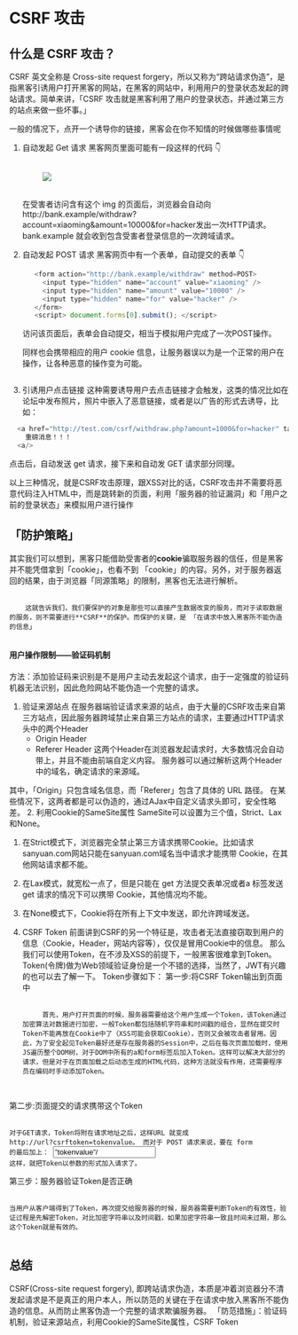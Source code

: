 # CSRF 攻击

## 什么是 CSRF 攻击？

CSRF 英文全称是 Cross-site request forgery，所以又称为“跨站请求伪造”，是指黑客引诱用户打开黑客的网站，在黑客的网站中，利用用户的登录状态发起的跨站请求。简单来讲，「CSRF 攻击就是黑客利用了用户的登录状态，并通过第三方的站点来做一些坏事。」

一般的情况下，点开一个诱导你的链接，黑客会在你不知情的时候做哪些事情呢

1. 自动发起 Get 请求
   黑客网页里面可能有一段这样的代码 👇
   <pre>
    <code>
        <img src="http://bank.example/withdraw?amount=10000&for=hacker" /> 
    </code>
   </pre>

   在受害者访问含有这个 img 的页面后，浏览器会自动向http://bank.example/withdraw?account=xiaoming&amount=10000&for=hacker发出一次HTTP请求。
   bank.example 就会收到包含受害者登录信息的一次跨域请求。

2. 自动发起 POST 请求
   黑客网页中有一个表单，自动提交的表单 👇

   ```javascript
      <form action="http://bank.example/withdraw" method=POST>
        <input type="hidden" name="account" value="xiaoming" />
        <input type="hidden" name="amount" value="10000" />
        <input type="hidden" name="for" value="hacker" />
      </form>
      <script> document.forms[0].submit(); </script>
      ```

   访问该页面后，表单会自动提交，相当于模拟用户完成了一次POST操作。

   同样也会携带相应的用户 cookie 信息，让服务器误以为是一个正常的用户在操作，让各种恶意的操作变为可能。
   ```

3. 引诱用户点击链接
这种需要诱导用户去点击链接才会触发，这类的情况比如在论坛中发布照片，照片中嵌入了恶意链接，或者是以广告的形式去诱导，比如：

```javascript
  <a href="http://test.com/csrf/withdraw.php?amount=1000&for=hacker" taget="_blank">
    重磅消息！！！
  <a/>
```
点击后，自动发送 get 请求，接下来和自动发 GET 请求部分同理。

以上三种情况，就是CSRF攻击原理，跟XSS对比的话，CSRF攻击并不需要将恶意代码注入HTML中，而是跳转新的页面，利用「服务器的验证漏洞」和「用户之前的登录状态」来模拟用户进行操作

## 「防护策略」
其实我们可以想到，黑客只能借助受害者的**cookie**骗取服务器的信任，但是黑客并不能凭借拿到「cookie」，也看不到 「cookie」的内容。另外，对于服务器返回的结果，由于浏览器「同源策略」的限制，黑客也无法进行解析。

<pre>
  <code>
    这就告诉我们，我们要保护的对象是那些可以直接产生数据改变的服务，而对于读取数据的服务，则不需要进行**CSRF**的保护。而保护的关键，是 「在请求中放入黑客所不能伪造的信息」
  </code>
</pre>

#### 用户操作限制——验证码机制

方法：添加验证码来识别是不是用户主动去发起这个请求，由于一定强度的验证码机器无法识别，因此危险网站不能伪造一个完整的请求。

1. 验证来源站点
   在服务器端验证请求来源的站点，由于大量的CSRF攻击来自第三方站点，因此服务器跨域禁止来自第三方站点的请求，主要通过HTTP请求头中的两个Header
   * Origin Header
   * Referer Header
  这两个Header在浏览器发起请求时，大多数情况会自动带上，并且不能由前端自定义内容。
  服务器可以通过解析这两个Header中的域名，确定请求的来源域。

  其中，「Origin」只包含域名信息，而「Referer」包含了具体的 URL 路径。
  在某些情况下，这两者都是可以伪造的，通过AJax中自定义请求头即可，安全性略差。
2. 利用Cookie的SameSite属性
   SameSite可以设置为三个值，Strict、Lax和None。
   1. 在Strict模式下，浏览器完全禁止第三方请求携带Cookie。比如请求sanyuan.com网站只能在sanyuan.com域名当中请求才能携带 Cookie，在其他网站请求都不能。
   2. 在Lax模式，就宽松一点了，但是只能在 get 方法提交表单况或者a 标签发送 get 请求的情况下可以携带 Cookie，其他情况均不能。
   3. 在None模式下，Cookie将在所有上下文中发送，即允许跨域发送。
   
3. CSRF Token
   前面讲到CSRF的另一个特征是，攻击者无法直接窃取到用户的信息（Cookie，Header，网站内容等），仅仅是冒用Cookie中的信息。
   那么我们可以使用Token，在不涉及XSS的前提下，一般黑客很难拿到Token。
  Token(令牌)做为Web领域验证身份是一个不错的选择，当然了，JWT有兴趣的也可以去了解一下。
  Token步骤如下：
  第一步:将CSRF Token输出到页面中
    <pre>
      <code>
        首先，用户打开页面的时候，服务器需要给这个用户生成一个Token，该Token通过加密算法对数据进行加密，一般Token都包括随机字符串和时间戳的组合，显然在提交时Token不能再放在Cookie中了（XSS可能会获取Cookie），否则又会被攻击者冒用。因此，为了安全起见Token最好还是存在服务器的Session中，之后在每次页面加载时，使用JS遍历整个DOM树，对于DOM中所有的a和form标签后加入Token。这样可以解决大部分的请求，但是对于在页面加载之后动态生成的HTML代码，这种方法就没有作用，还需要程序员在编码时手动添加Token。
      </code>
    </pre>
  第二步:页面提交的请求携带这个Token
    <pre>
      <code>
        对于GET请求，Token将附在请求地址之后，这样URL 就变成 http://url?csrftoken=tokenvalue。 而对于 POST 请求来说，要在 form 的最后加上：
        <input type=”hidden” name=”csrftoken” value=”tokenvalue”/>
        这样，就把Token以参数的形式加入请求了。
      </code>
    </pre>
  第三步：服务器验证Token是否正确
    <pre>
      <code>
        当用户从客户端得到了Token，再次提交给服务器的时候，服务器需要判断Token的有效性，验证过程是先解密Token，对比加密字符串以及时间戳，如果加密字符串一致且时间未过期，那么这个Token就是有效的。
      </code>
    </pre>
## 总结
CSRF(Cross-site request forgery), 即跨站请求伪造，本质是冲着浏览器分不清发起请求是不是真正的用户本人，所以防范的关键在于在请求中放入黑客所不能伪造的信息。从而防止黑客伪造一个完整的请求欺骗服务器。
「防范措施」：验证码机制，验证来源站点，利用Cookie的SameSite属性，CSRF Token
